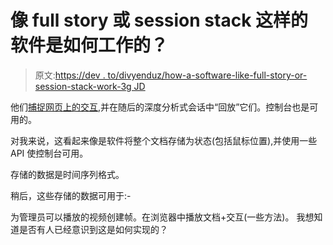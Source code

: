 # 像 full story 或 session stack 这样的软件是如何工作的？

> 原文:[https://dev . to/divyenduz/how-a-software-like-full-story-or-session-stack-work-3g JD](https://dev.to/divyenduz/how-does-a-software-like-full-story-or-session-stack-work-3gjd)

他们[捕捉网页上的交互](https://www.fullstory.com/),并在随后的深度分析式会话中“回放”它们。控制台也是可用的。

对我来说，这看起来像是软件将整个文档存储为状态(包括鼠标位置),并使用一些 API 使控制台可用。

存储的数据是时间序列格式。

稍后，这些存储的数据可用于:-

为管理员可以播放的视频创建帧。在浏览器中播放文档+交互(一些方法)。
我想知道是否有人已经意识到这是如何实现的？